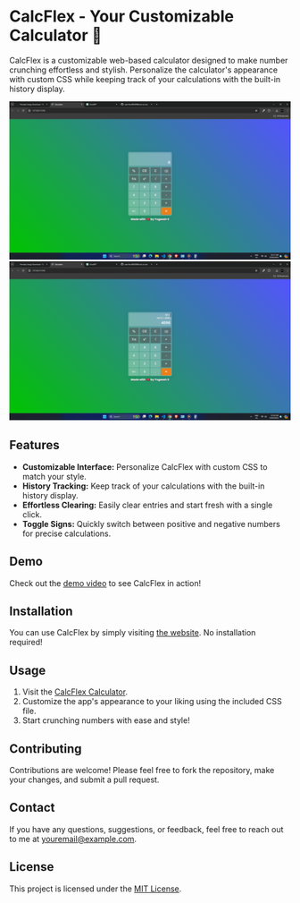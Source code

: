 # CalcFlex - Your Customizable Calculator 🧮

CalcFlex is a customizable web-based calculator designed to make number crunching effortless and stylish. Personalize the calculator's appearance with custom CSS while keeping track of your calculations with the built-in history display.

![CalcFlex Screenshot 1](/Screenshot/Screenshot1.png)
![CalcFlex Screenshot 2](/Screenshot/Screenshot2.png)

## Features

- **Customizable Interface:** Personalize CalcFlex with custom CSS to match your style.
- **History Tracking:** Keep track of your calculations with the built-in history display.
- **Effortless Clearing:** Easily clear entries and start fresh with a single click.
- **Toggle Signs:** Quickly switch between positive and negative numbers for precise calculations.

## Demo

Check out the [demo video](/Video/Demo.mp4) to see CalcFlex in action!

## Installation

You can use CalcFlex by simply visiting [the website](https://your-calculator-app-url.com). No installation required!

## Usage

1. Visit the [CalcFlex Calculator](https://your-calculator-app-url.com).
2. Customize the app's appearance to your liking using the included CSS file.
3. Start crunching numbers with ease and style!

## Contributing

Contributions are welcome! Please feel free to fork the repository, make your changes, and submit a pull request.

## Contact

If you have any questions, suggestions, or feedback, feel free to reach out to me at [youremail@example.com](mailto:youremail@example.com).

## License

This project is licensed under the [MIT License](LICENSE).
